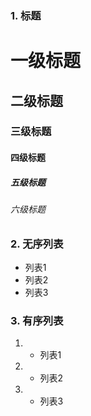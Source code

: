 ### 1. 标题

# 一级标题
## 二级标题
### 三级标题
#### 四级标题
##### 五级标题
###### 六级标题

### 2. 无序列表
* 列表1
* 列表2
* 列表3


### 3. 有序列表
1. + 列表1
2. + 列表2
3. + 列表3
